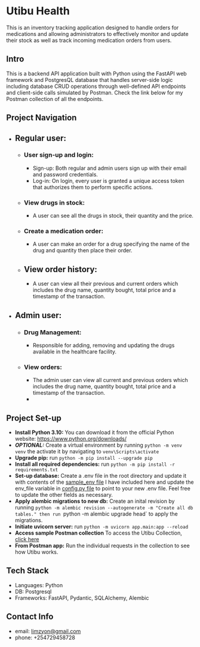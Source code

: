 # Utibu Health
This is an inventory tracking application designed to handle orders for medications and allowing administrators to effectively monitor and update their stock as well as track incoming medication orders from users.

## Intro
This is a backend API application built with Python using the FastAPI web framework and PostgresQL database that handles server-side logic including database CRUD operations through well-defined API endpoints
and client-side calls simulated by Postman. Check the link below for my Postman collection of all the endpoints.

## Project Navigation
- ## Regular user:
  - ### User sign-up and login:
      - Sign-up: Both regular and admin users sign up with their email and password credentials.
      - Log-in: On login, every user is granted a unique access token that authorizes them to perform specific actions.
  - ### View drugs in stock:
      - A user can see all the drugs in stock, their quantity and the price.
  - ### Create a medication order:
      - A user can make an order for a drug specifying the name of the drug and quantity then place their order.
  - ## View order history:
      - A user can view all their previous and current orders which includes the drug name, quantity bought, total price and a timestamp of the transaction.

- ## Admin user:
  - ### Drug Management:
    - Responsible for adding, removing and updating the drugs available in the healthcare facility.
  - ### View orders:
    - The admin user can view all current and previous orders which includes the drug name, quantity bought, total price and a timestamp of the transaction.
    - 
## Project Set-up
 - **Install Python 3.10:** You can download it from the official Python website: https://www.python.org/downloads/
 - ***OPTIONAL:*** Create a virtual environment by running `python -m venv venv` the activate it by navigating to `venv\Scripts\activate`
 - **Upgrade pip:** run `python -m pip install --upgrade pip`
 - **Install all required dependencies:** run `python -m pip install -r requirements.txt`
 - **Set-up database:** Create a .env file in the root directory and update it with contents of the [sample_env file](sample_env.txt) I have included here and update the env_file variable in [config.py file](app/config.py) to point to your new .env file. Feel free to update the other fields as necessary.
 - **Apply alembic migrations to new db:** Create an inital revision by running `python -m alembic revision --autogenerate -m "Create all db tables." then run `python -m alembic upgrade head` to apply the migrations.
 - **Initiate uvicorn server:** run `python -m uvicorn app.main:app --reload`
 - **Access sample Postman collection** To access the Utibu Collection, [click here](https://www.postman.com/solar-escape-154656/workspace/new-team-workspace/collection/25454935-910fdf80-d1b7-4410-b887-81ef8d1fa7b8?action=share&creator=25454935&active-environment=25454935-497b3698-b355-48fe-9a27-c9d81ff1f572)
 - **From Postman app:** Run the individual requests in the collection to see how Utibu works.

 ## Tech Stack
* Languages: Python
* DB: Postgresql
* Frameworks: FastAPI, Pydantic, SQLAlchemy, Alembic

## Contact Info
* email: [limzyon@gmail.com](mailto:limzyon@gmail.com)
* phone: +254729458728
